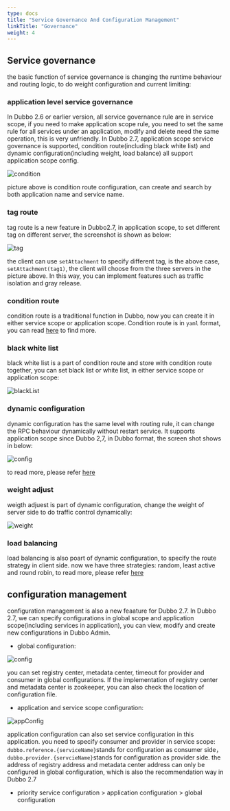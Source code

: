 ```yaml
---
type: docs
title: "Service Governance And Configuration Management"
linkTitle: "Governance"
weight: 4
---
```


## Service governance
the basic function of service governance is changing the runtime behaviour and routing logic, to do weight configuration and current limiting: 

### application level service governance
In Dubbo 2.6 or earlier version, all service governance rule are in service scope, if you need to make application scope rule, you need to set the same rule for all services under an application, modify and delete need the same operation, this is very unfriendly. In Dubbo 2.7, application scope service governance is supported, condition route(including black white list) and dynamic configuration(including weight, load balance) all support application scope config.

![condition](/imgs/blog/admin/conditionRoute.jpg)   

picture above is condition route configuration, can create and search by both application name and service name.

### tag route  
tag route is a new feature in Dubbo2.7, in application scope, to set different tag on different server, the screenshot is shown as below: 

![tag](/imgs/blog/admin/route.jpg)

the client can use `setAttachment` to specify different tag, is the above case, `setAttachment(tag1)`, the client will choose from the three servers in the picture above. In this way, you can implement features such as traffic isolation and gray release. 

### condition route
condition route is a traditional function in Dubbo, now you can create it in either service scope or application scope. Condition route is in `yaml` format, you can read [here](../../user/examples/routing-rule/) to find more.

### black white list
black white list is a part of condition route and store with condition route together, you can set black list or white list, in either service scope or application scope:

![blackList](/imgs/admin/blackList.jpg) 

### dynamic configuration
dynamic configuration has the same level with routing rule, it can change the RPC behaviour dynamically without restart service. It supports application scope since Dubbo 2,7, in Dubbo format, the screen shot shows in below:

![config](/imgs/admin/config.jpg)

to read more, please refer [here](../../user/examples/config-rule/)

### weight adjust  
weigth adjuest is part of dynamic configuration, change the weight of server side to do traffic control dynamically: 

![weight](/imgs/admin/weight.jpg)

### load balancing
load balancing is also poart of dynamic configuration, to specify the route strategy in client side. now we have three strategies: random, least active and round robin, to read more, please refer [here](../../user/examples/loadbalance)

## configuration management
configuration management is also a new feaature for Dubbo 2.7. In Dubbo 2.7, we can specify configurations in global scope and application scope(including services in application), you can view, modify and create new configurations in Dubbo Admin.
* global configuration: 

![config](/imgs/blog/admin/config.jpg)  

you can set registry center, metadata center, timeout for provider and consumer in global configurations. If the implementation of registry center and metadata center is zookeeper, you can also check the location of configuration file. 
* application and service scope configuration: 

![appConfig](/imgs/blog/admin/appConfig.jpg)  

application configuration can also set service configuration in this application. you need to specify consumer and provider in service scope: `dubbo.reference.{serviceName}`stands for configuration as consumer side，`dubbo.provider.{servcieName}`stands for configuration as provider side. the address of registry address and metadata center address can only be configured in global configuration, which is also the recommendation way in Dubbo 2.7
* priority service configuration > application configuration > global configuration
